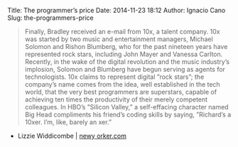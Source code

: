 Title: The programmer’s price
Date: 2014-11-23 18:12
Author: Ignacio Cano
Slug: the-programmers-price

> Finally, Bradley received an e-mail from 10x, a talent company. 10x
> was started by two music and entertainment managers, Michael Solomon
> and Rishon Blumberg, who for the past nineteen years have represented
> rock stars, including John Mayer and Vanessa Carlton. Recently, in the
> wake of the digital revolution and the music industry’s implosion,
> Solomon and Blumberg have begun serving as agents for technologists.
> 10x claims to represent digital ”rock stars”; the company’s name comes
> from the idea, well established in the tech world, that the very best
> programmers are superstars, capable of achieving ten times the
> productivity of their merely competent colleagues. In HBO’s ”Silicon
> Valley,” a self-effacing character named Big Head compliments his
> friend’s coding skills by saying, ”Richard’s a 10xer. I’m, like,
> barely an xer.”

- Lizzie Widdicombe | [newy orker.com][]

  [newy orker.com]: http://www.newyorker.com/magazine/2014/11/24/programmers-price
    "The programmer's price"
